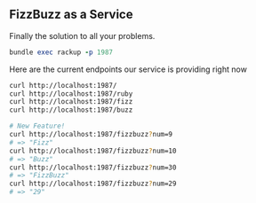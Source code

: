 FizzBuzz as a Service
---

Finally the solution to all your problems.

```ruby
bundle exec rackup -p 1987
```

Here are the current endpoints our service is providing right now
```bash
curl http://localhost:1987/
curl http://localhost:1987/ruby
curl http://localhost:1987/fizz
curl http://localhost:1987/buzz

# New Feature!
curl http://localhost:1987/fizzbuzz?num=9
# => "Fizz"
curl http://localhost:1987/fizzbuzz?num=10
# => "Buzz"
curl http://localhost:1987/fizzbuzz?num=30
# => "FizzBuzz"
curl http://localhost:1987/fizzbuzz?num=29
# => "29"
```
